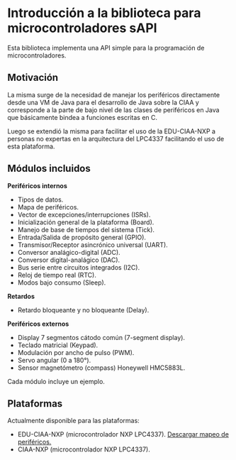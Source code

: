 # Introducción a la biblioteca para microcontroladores sAPI

Esta biblioteca implementa una API simple para la programación de
microcontroladores.

## Motivación

La misma surge de la necesidad de manejar los periféricos directamente desde una
VM de Java para el desarrollo de Java sobre la CIAA y corresponde a la parte de
bajo nivel de las clases de periféricos en Java que básicamente bindea a
funciones escritas en C.

Luego se extendió la misma para facilitar el uso de la EDU-CIAA-NXP a personas
no expertas en la arquitectura del LPC4337 facilitando el uso de esta plataforma.

## Módulos incluidos

**Periféricos internos**

- Tipos de datos.
- Mapa de periféricos.
- Vector de excepciones/interrupciones (ISRs).
- Inicialización general de la plataforma (Board).
- Manejo de base de tiempos del sistema (Tick).
- Entrada/Salida de propósito general (GPIO).
- Transmisor/Receptor asincrónico universal (UART).
- Conversor analágico-digital (ADC).
- Conversor digital-analágico (DAC).
- Bus serie entre circuitos integrados (I2C).
- Reloj de tiempo real (RTC).
- Modos bajo consumo (Sleep).

**Retardos**

- Retardo bloqueante y no bloqueante (Delay).

**Periféricos externos**

- Display 7 segmentos cátodo común (7-segment display).
- Teclado matricial (Keypad).
- Modulación por ancho de pulso (PWM).
- Servo angular (0 a 180°).
- Sensor magnetómetro (compass) Honeywell HMC5883L.

Cada módulo incluye un ejemplo.


## Plataformas

Actualmente disponible para las plataformas:

- EDU-CIAA-NXP (microcontrolador NXP LPC4337). [Descargar mapeo de periféricos.](assets/pdf/EDU-CIAA-NXP_sAPI_bm_A4_v1r0_ES.pdf)
- CIAA-NXP (microcontrolador NXP LPC4337).
